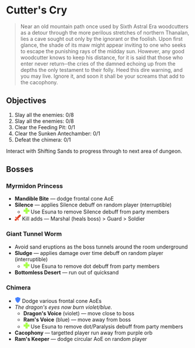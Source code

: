 # Cutter's Cry

> Near an old mountain path once used by Sixth Astral Era woodcutters as a detour through the more perilous stretches of northern Thanalan, lies a cave sought out only by the ignorant or the foolish. Upon first glance, the shade of its maw might appear inviting to one who seeks to escape the punishing rays of the midday sun. However, any good woodcutter knows to keep his distance, for it is said that those who enter never return─the cries of the damned echoing up from the depths the only testament to their folly. Heed this dire warning, and you may live. Ignore it, and soon it shall be your screams that add to the cacophony.

## Objectives

1. Slay all the enemies: 0/8
2. Slay all the enemies: 0/8
3. Clear the Feeding Pit: 0/1
4. Clear the Sunken Antechamber: 0/1
5. Defeat the chimera: 0/1

Interact with Shifting Sands to progress through to next area of dungeon.

## Bosses

### Myrmidon Princess

- **Mandible Bite** — dodge frontal cone AoE
- **Silence** — applies Silence debuff on random player (nterruptible)
    - ![](/assets/icons/role-healer.png) Use Esuna to remove Silence debuff from party members
- ![](/assets/icons/role-dps.png) Kill adds — Marshal (heals boss) > Guard > Soldier

### Giant Tunnel Worm

- Avoid sand eruptions as the boss tunnels around the room underground
- **Sludge** — applies damage over time debuff on random player (interruptible)
    - ![](/assets/icons/role-healer.png) Use Esuna to remove dot debuff from party members
- **Bottomless Desert** — run out of quicksand

### Chimera

- ![](/assets/icons/role-tank.png) Dodge various frontal cone AoEs
- *The dragon's eyes now burn violet/blue.*
    - **Dragon's Voice** (violet) — move close to boss
    - **Ram's Voice** (blue) — move away from boss
    - ![](/assets/icons/role-healer.png) Use Esuna to remove dot/Paralysis debuff from party members
- **Cacophony** — targetted player run away from purple orb
- **Ram's Keeper** — dodge circular AoE on random player
